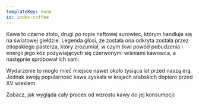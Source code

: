 ```yaml
---
templateKey: none
id: index-coffee
---
```

Kawa to czarne złoto, drugi po ropie naftowej surowiec, którym handluje się na światowej giełdzie. 
Legenda głosi, że została ona odkryta została przez etiopskiego pasterza, który zrozumiał, w czym tkwi powód pobudzenia i energii jego kóz pożywiających się czerwonymi wiśniami kawowca, a następnie spróbował ich sam. 

Wydarzenie to mogło mieć miejsce nawet około tysiąca lat przed naszą erą. Jednak swoją popularność kawa zyskała w krajach arabskich dopiero przed XV wiekiem. 


Zobacz, jak wygląda cały proces od wzrostu kawy do jej konsumpcji: